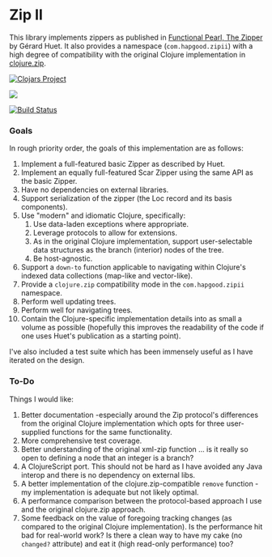 # Zip II #

This library implements zippers as published in [Functional Pearl, The Zipper](https://www.st.cs.uni-saarland.de/edu/seminare/2005/advanced-fp/docs/huet-zipper.pdf) by Gérard Huet.  It also provides a namespace (`com.hapgood.zipii`) with a high degree of compatibility with the original Clojure implementation in [clojure.zip](https://github.com/clojure/clojure/blob/master/src/clj/clojure/zip.clj).

[![Clojars Project](https://img.shields.io/clojars/v/com.hapgood/zipii.svg)](https://clojars.org/com.hapgood/zipii)

[![](https://cljdoc.org/badge/com.hapgood/zipii)](https://cljdoc.org/d/com.hapgood/zipii/CURRENT)

[![Build Status](https://travis-ci.org/cch1/zipii.svg?branch=master)](https://travis-ci.org/cch1/zipii)

### Goals ###
In rough priority order, the goals of this implementation are as follows:

1. Implement a full-featured basic Zipper as described by Huet.
2. Implement an equally full-featured Scar Zipper using the same API as the basic Zipper.
3. Have no dependencies on external libraries.
3. Support serialization of the zipper (the Loc record and its basis components).
4. Use "modern" and idiomatic Clojure, specifically:
   1. Use data-laden exceptions where appropriate.
   2. Leverage protocols to allow for extensions.
   3. As in the original Clojure implementation, support user-selectable data structures as the branch (interior) nodes of the tree.
   4. Be host-agnostic.
5. Support a `down-to` function applicable to navigating within Clojure's indexed data collections (map-like and vector-like).
6. Provide a `clojure.zip` compatibility mode in the `com.hapgood.zipii` namespace.
7. Perform well updating trees.
8. Perform well for navigating trees.
6. Contain the Clojure-specific implementation details into as small a volume as possible (hopefully this improves the readability of the code if one uses Huet's publication as a starting point).

I've also included a test suite which has been immensely useful as I have iterated on the design.

### To-Do ###
Things I would like:

1. Better documentation -especially around the Zip protocol's differences from the original Clojure implementation which opts for three user-supplied functions for the same functionality.
2. More comprehensive test coverage.
3. Better understanding of the original xml-zip function ... is it really so open to defining a node that an integer is a branch?
4. A ClojureScript port.  This should not be hard as I have avoided any Java interop and there is no dependency on external libs.
4. A better implementation of the clojure.zip-compatible `remove` function -my implementation is adequate but not likely optimal.
5. A performance comparison between the protocol-based approach I use and the original clojure.zip approach.
6. Some feedback on the value of foregoing tracking changes (as compared to the original Clojure implementation).  Is the performance hit bad for real-world work?  Is there a clean way to have my cake (no `changed?` attribute) and eat it (high read-only performance) too?
